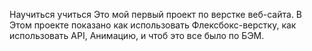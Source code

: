 Научиться учиться
Это мой первый проект по верстке веб-сайта.
В Этом проекте показано как использовать Флексбокс-верстку, как использовать API, Анимацию, и чтоб это все было по БЭМ.

